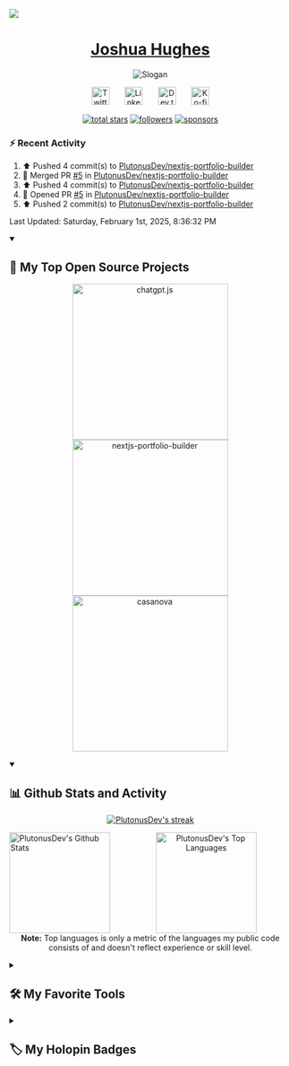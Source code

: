 ![](https://hit.yhype.me/github/profile?user_id=46195982)

<h1 align="center">
  <a href="https://github.com/PlutonusDev">
    Joshua Hughes
  </a>
</h1>

<p align="center">
  <!-- Typing SVG by DenverCoder1 - https://github.com/DenverCoder1/readme-typing-svg -->
  <img src="https://readme-typing-svg.demolab.com?font=Fira+Code&size=24&pause=1000&color=f75c7e&center=true&vCenter=true&width=800&height=50&lines=Full+stack+web+developer+%26+software+engineer;%23OpenToWork;Over+5+years+of+experience" alt="Slogan">
</p>

<!-- Social icons section -->
<p align="center">
  <a href="https://twitter.com/PlutonusDev">
    <img width="32px" alt="Twitter" title="Twitter" src="https://i.imgur.com/OXZM1L6.png"/></a>
    &#8287;&#8287;&#8287;&#8287;&#8287;
  <a href="https://www.linkedin.com/in/plutonus">
    <img width="32px" alt="LinkedIn" title="LinkedIn" src="https://i.imgur.com/yRpa1dQ.png"/></a>
  &#8287;&#8287;&#8287;&#8287;&#8287;
  <a href="https://dev.to/plutonus">
    <img width="32px" alt="Dev.to" title="Plutonus Dev.to" src="https://i.imgur.com/mVm29vK.png"></a>
    &#8287;&#8287;&#8287;&#8287;&#8287;
  <a href="https://ko-fi.com/plutonus">
    <img width="32px" alt="Ko-fi" title="Buy me a coffee" src="https://i.imgur.com/PpLeD3K.png"/></a>
</p>

<!-- Social badges section -->
<!-- Badges with custom icons - https://github.com/DenverCoder1/custom-icon-badges -->
<!-- View counter - https://github.com/DenverCoder1/Simple-View-Counter -->
<p align="center">
  <a href="https://github.com/PlutonusDev?tab=repositories&sort=stargazers">
    <img alt="total stars" title="Total stars on GitHub" src="https://custom-icon-badges.demolab.com/github/stars/PlutonusDev?color=F2AD00&style=for-the-badge&labelColor=CC9500&logo=star"/></a>
  <a href="https://github.com/PlutonusDev?tab=followers">
    <img alt="followers" title="Follow me on Github" src="https://custom-icon-badges.demolab.com/github/followers/PlutonusDev?color=236ad3&labelColor=1155ba&style=for-the-badge&logo=person-add&label=Follow&logoColor=white"/></a>
  <a href="https://github.com/sponsors/PlutonusDev">
    <img alt="sponsors" title="Sponsor me on Github" src="https://custom-icon-badges.demolab.com/github/sponsors/PlutonusDev?color=55960c&labelColor=488207&style=for-the-badge&logo=person-add&label=Sponsor&logoColor=white"/></a>
</p>

<h3>⚡ Recent Activity</h3>

<!--RECENT_ACTIVITY:start-->
1. ⬆️ Pushed 4 commit(s) to [PlutonusDev/nextjs-portfolio-builder](https://github.com/PlutonusDev/nextjs-portfolio-builder)<br>
2. 🎉 Merged PR [#5](https://github.com/PlutonusDev/nextjs-portfolio-builder/pull/5) in [PlutonusDev/nextjs-portfolio-builder](https://github.com/PlutonusDev/nextjs-portfolio-builder)<br>
3. ⬆️ Pushed 4 commit(s) to [PlutonusDev/nextjs-portfolio-builder](https://github.com/PlutonusDev/nextjs-portfolio-builder)<br>
4. 💪 Opened PR [#5](https://github.com/PlutonusDev/nextjs-portfolio-builder/pull/5) in [PlutonusDev/nextjs-portfolio-builder](https://github.com/PlutonusDev/nextjs-portfolio-builder)<br>
5. ⬆️ Pushed 2 commit(s) to [PlutonusDev/nextjs-portfolio-builder](https://github.com/PlutonusDev/nextjs-portfolio-builder)<br>
<!--RECENT_ACTIVITY:end-->
<!--RECENT_ACTIVITY:last_update-->
Last Updated: Saturday, February 1st, 2025, 8:36:32 PM
<!--RECENT_ACTIVITY:last_update_end-->

<details open> 
  <summary><h2>📘 My Top Open Source Projects</h2></summary>
  <!-- Repo info cards - https://github.com/anuraghazra/github-readme-stats -->
  <!-- Small repo cards (fork) - https://github.com/DenverCoder1/github-readme-stats -->
  <p align="center">
    <a href="https://github.com/PlutonusDev/chatgpt.js"><img width="278" src="https://denvercoder1-github-readme-stats.vercel.app/api/pin/?username=PlutonusDev&repo=chatgpt.js&theme=react&bg_color=1F222E&title_color=F85D7F&hide_border=true&icon_color=F8D866&show_icons=false" alt="chatgpt.js"></a>
    <a href="https://github.com/PlutonusDev/nextjs-portfolio-builder"><img width="278" src="https://denvercoder1-github-readme-stats.vercel.app/api/pin/?username=PlutonusDev&repo=nextjs-portfolio-builder&theme=react&bg_color=1F222E&title_color=F85D7F&hide_border=true&icon_color=F8D866&show_icons=false" alt="nextjs-portfolio-builder"></a>
    <a href="https://github.com/PlutonusDev/casanova"><img width="278" src="https://denvercoder1-github-readme-stats.vercel.app/api/pin/?username=PlutonusDev&repo=casanova&theme=react&bg_color=1F222E&title_color=F85D7F&hide_border=true&icon_color=F8D866&show_icons=false" alt="casanova"></a>
  </p>
</details>

<details open> 
  <summary><h2>📊 Github Stats and Activity</h2></summary>

  <p align="center">
    <a href="https://github.com/PlutonusDev/github-readme-streak-stats">
      <img title="🔥 Get streak stats for your profile at git.io/streak-stats" alt="PlutonusDev's streak" src="https://streak-stats.demolab.com/?user=PlutonusDev&theme=monokai-metallian&hide_border=true"/>
    </a>
  </p>
  <p align="center">
    <a style="float: left; margin: 0 20px 0 0;" align="left" href="https://github.com/anuraghazra/github-readme-stats"><img alt="PlutonusDev's Github Stats" height="180" src="https://denvercoder1-github-readme-stats.vercel.app/api/?username=PlutonusDev&show_icons=true&include_all_commits=true&count_private=true&theme=react&hide_border=true&bg_color=1F222E&title_color=F85D7F&icon_color=F8D866" height="192px"/></a>
    <a href="https://github.com/anuraghazra/github-readme-stats"><img alt="PlutonusDev's Top Languages" height="180" src="https://github-readme-stats.vercel.app/api/top-langs/?username=PlutonusDev&langs_count=8&layout=compact&theme=react&hide_border=true&bg_color=1F222E&title_color=F85D7F&icon_color=F8D866&hide=Jupyter%20Notebook,Lua,Python" height="192px"/></a>
    <br/>
    <b>Note:</b> Top languages is only a metric of the languages my public code consists of and doesn't reflect experience or skill level.
  </p>
</details>

<details> 
  <summary><h2>🛠️ My Favorite Tools</h2></summary>
  <!-- Some badges are from https://github.com/Ileriayo/markdown-badges -->
  <h3>👨‍💻 Programming and Markup Languages</h3>
  <p>
    <a href="https://github.com/search?q=user%3ADenverCoder1+language%3Abash"><img alt="Bash" src="https://img.shields.io/badge/Bash-121011.svg?logo=gnu-bash&logoColor=white"></a>
    <a href="https://github.com/search?q=user%3ADenverCoder1+language%3Acpp"><img alt="C++" src="https://custom-icon-badges.demolab.com/badge/C++-9C033A.svg?logo=cpp2&logoColor=white"></a>
    <a href="https://github.com/search?q=user%3ADenverCoder1+language%3Acsharp"><img alt="C#" src="https://custom-icon-badges.demolab.com/badge/C%23-68217A.svg?logo=cs2&logoColor=white"></a>
    <a href="https://github.com/search?q=user%3ADenverCoder1+language%3Acss"><img alt="CSS" src="https://img.shields.io/badge/CSS-1572B6.svg?logo=css3&logoColor=white"></a>
    <a href="https://github.com/search?q=user%3ADenverCoder1+language%3Ahtml"><img alt="HTML" src="https://img.shields.io/badge/HTML-E34F26.svg?logo=html5&logoColor=white"></a>
    <a href="https://github.com/search?q=user%3ADenverCoder1+language%3Ajava"><img alt="Java" src="https://custom-icon-badges.demolab.com/badge/Java-007396.svg?logo=java&logoColor=white"></a>
    <a href="https://github.com/search?q=user%3ADenverCoder1+language%3Ajavascript"><img alt="JavaScript" src="https://img.shields.io/badge/JavaScript-F7DF1E.svg?logo=javascript&logoColor=black"></a>
    <a href="https://github.com/search?q=user%3ADenverCoder1+language%3Amarkdown"><img alt="Markdown" src="https://img.shields.io/badge/Markdown-000000.svg?logo=markdown&logoColor=white"></a>
    <a href="https://github.com/search?q=user%3ADenverCoder1+language%3Ajavascript"><img alt="Node.js" src="https://img.shields.io/badge/Node.js-43853D.svg?logo=node.js&logoColor=white"></a>
    <a href="https://github.com/search?q=user%3ADenverCoder1+language%3AtypeScript"><img alt="TypeScript" src="https://img.shields.io/badge/TypeScript-007ACC.svg?logo=typescript&logoColor=white"></a>
  </p>
  <h3>🧰 Frameworks and Libraries</h3>
  <p>
    <a href="#"><img alt="Bootstrap" src="https://img.shields.io/badge/Bootstrap-7952B3.svg?logo=bootstrap&logoColor=white"></a>
    <a href="#"><img alt="Discord.js" src="https://custom-icon-badges.demolab.com/badge/Discord.js-0d1620.svg?logo=djs"></a>
    <a href="#"><img alt="Electron" src="https://img.shields.io/badge/Electron-20232e.svg?logo=electron&logoColor=white"></a>
    <a href="#"><img alt="Express.js" src="https://img.shields.io/badge/Express.js-404d59.svg?logo=express&logoColor=white"></a>
    <a href="#"><img alt="GitHub Actions" src="https://img.shields.io/badge/GitHub%20Actions-2671E5.svg?logo=github%20actions&logoColor=white"></a>
    <a href="#"><img alt="Material Design" src="https://img.shields.io/badge/Material%20Design-0081CB.svg?logo=material-design&logoColor=white"></a>
    <a href="#"><img alt="Next.js" src="https://img.shields.io/badge/Next.js-20232e.svg?logo=next.js&logoColor=white"></a>
    <a href="#"><img alt="React" src="https://img.shields.io/badge/React-20232a.svg?logo=react&logoColor=%2361DAFB"></a>
    <a href="#"><img alt="TensorFlow" src="https://img.shields.io/badge/TensorFlow-FF6F00.svg?logo=TensorFlow&logoColor=white"></a>
  </p>
  <h3>🗄️ Databases and Cloud Hosting</h3>
  <p>
    <a href="#"><img alt="GitHub Pages" src="https://img.shields.io/badge/GitHub%20Pages-327FC7.svg?logo=github&logoColor=white"></a>
    <a href="#"><img alt="MongoDB" src ="https://img.shields.io/badge/MongoDB-4ea94b.svg?logo=mongodb&logoColor=white"></a>
    <a href="#"><img alt="MySQL" src="https://img.shields.io/badge/MySQL-00f.svg?logo=mysql&logoColor=white"></a>
    <a href="#"><img alt="PostgreSQL" src ="https://img.shields.io/badge/PostgreSQL-316192.svg?logo=postgresql&logoColor=white"></a>
    <a href="#"><img alt="SQLite" src ="https://img.shields.io/badge/SQLite-07405e.svg?logo=sqlite&logoColor=white"></a>
    <a href="#"><img alt="Vercel" src="https://img.shields.io/badge/Vercel-000000.svg?logo=vercel&logoColor=white"></a>
  </p>
  <h3>💻 Software and Tools</h3>
  <p>
    <a href="#"><img alt="Adobe" src="https://img.shields.io/badge/Adobe-FF0000.svg?logo=adobe&logoColor=white"></a>
    <a href="#"><img alt="Arch Linux" src="https://img.shields.io/badge/Arch%20Linux-1793D1.svg?logo=arch-linux&logoColor=white"></a>
    <a href="#"><img alt="Audacity" src="https://img.shields.io/badge/-Audacity-0000CC?logo=audacity&logoColor=white"></a>
    <a href="#"><img alt="Brave" src="https://img.shields.io/badge/-Brave-FB542B?logo=brave&logoColor=white"></a>
    <a href="#"><img alt="Discord" src="https://img.shields.io/badge/-Discord-5865F2.svg?logo=discord&logoColor=white"></a>
    <a href="#"><img alt="Git" src="https://img.shields.io/badge/Git-F05033.svg?logo=git&logoColor=white"></a>
    <a href="#"><img alt="GitHub Desktop" src="https://img.shields.io/badge/GitHub%20Desktop-8034A9.svg?logo=github&logoColor=white"></a>
    <a href="#"><img alt="Google Sheets" src="https://img.shields.io/badge/Sheets-34A853.svg?logo=google%20sheets&logoColor=white"></a>
    <a href="#"><img alt="Jupyter" src="https://img.shields.io/badge/Jupyter-F37626.svg?logo=Jupyter&logoColor=white"></a>
    <a href="#"><img alt="OBS Studio" src="https://img.shields.io/badge/-OBS-302E31?logo=obs-studio&logoColor=white"></a>
    <a href="#"><img alt="Postman" src="https://img.shields.io/badge/Postman-FF6C37?logo=postman&logoColor=white"></a>
    <a href="#"><img alt="Stack Overflow" src="https://img.shields.io/badge/-Stack%20Overflow-FE7A16?logo=stack-overflow&logoColor=white"></a>
    <a href="#"><img alt="Visual Studio Code" src="https://img.shields.io/badge/Visual%20Studio%20Code-0078d7.svg?logo=visual-studio-code&logoColor=white"></a>
  </p>
</details>

<details>
  <summary><h2>🏷️ My Holopin Badges</h2></summary>
  <img src="https://holopin.me/plutonusdev" />
</details>
